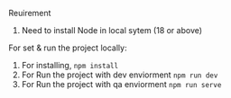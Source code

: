 Reuirement
1. Need to install Node in local sytem (18 or above)

For set & run the project locally:
1. For installing,
    `npm install`
2. For Run the project with dev enviorment
    `npm run dev`
3. For Run the project with qa enviorment
    `npm run serve`

